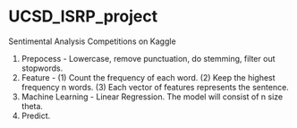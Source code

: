 # UCSD_ISRP_project
Sentimental Analysis Competitions on Kaggle

1. Prepocess - Lowercase, remove punctuation, do stemming, filter out stopwords.
2. Feature - 
    (1) Count the frequency of each word.
	(2) Keep the highest frequency n words.
	(3) Each vector of features represents the sentence.
3. Machine Learning - Linear Regression.
	The model will consist of n size theta.
4. Predict.
